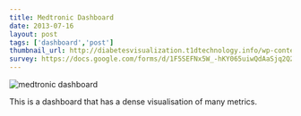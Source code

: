 ```yaml
---
title: Medtronic Dashboard
date: 2013-07-16
layout: post
tags: ['dashboard','post']
thumbnail_url: http://diabetesvisualization.t1dtechnology.info/wp-content/uploads/2013/07/medtronic-dashboard-314x224.png
survey: https://docs.google.com/forms/d/1F5SEFNx5W_-hKY065uiwQdAaSjq2Q259NdmKNhXiwcI/viewform#_
---
```


![medtronic dashboard](http://diabetesvisualization.t1dtechnology.info/wp-content/uploads/2013/07/medtronic-dashboard.png)

This is a dashboard that has a dense visualisation of many metrics.

